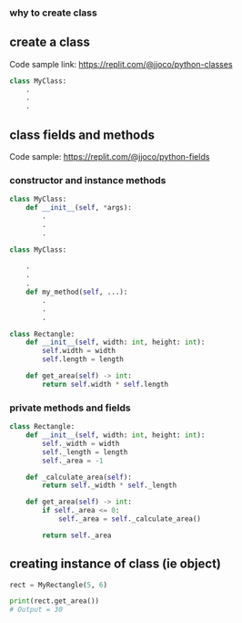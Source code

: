 

### why to create class

## create a class
Code sample link: <https://replit.com/@jjoco/python-classes>
```python
class MyClass:
    .
    .
    .

```

## class fields and methods
Code sample: <https://replit.com/@jjoco/python-fields>

### constructor and instance methods
```python
class MyClass:
    def __init__(self, *args):
        .
        .
        .

```

```python
class MyClass:
   
    .
    .
    .
    def my_method(self, ...):
        .
        .
        .

```

```python
class Rectangle:
    def __init__(self, width: int, height: int):
        self.width = width
        self.length = length

    def get_area(self) -> int:
        return self.width * self.length
```
### private methods and fields
```python
class Rectangle:
    def __init__(self, width: int, height: int):
        self._width = width
        self._length = length
        self._area = -1

    def _calculate_area(self):
        return self._width * self._length

    def get_area(self) -> int:
        if self._area <= 0:
            self._area = self._calculate_area()

        return self._area
```

## creating instance of class (ie object)

```python
rect = MyRectangle(5, 6)

print(rect.get_area())
# Output = 30
```


